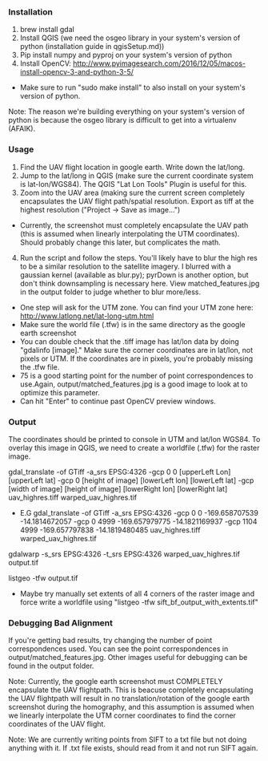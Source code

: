 ### Installation
1. brew install gdal
2. Install QGIS (we need the osgeo library in your system's version of python (installation guide in qgisSetup.md))
3. Pip install numpy and pyproj on your system's version of python
4. Install OpenCV: http://www.pyimagesearch.com/2016/12/05/macos-install-opencv-3-and-python-3-5/
  * Make sure to run "sudo make install" to also install on your system's version of python.

Note: The reason we're building everything on your system's version of python is because the osgeo library is difficult to get into a virtualenv (AFAIK).

### Usage
1. Find the UAV flight location in google earth. Write down the lat/long.
2. Jump to the lat/long in QGIS (make sure the current coordinate system is lat-lon/WGS84). The QGIS "Lat Lon Tools" Plugin is useful for this.
3. Zoom into the UAV area (making sure the current screen completely encapsulates the UAV flight path/spatial resolution. Export as tiff at the highest resolution ("Project -> Save as image...")
  * Currently, the screenshot must completely encapsulate the UAV path (this is assumed when linearly interpolating the UTM coordinates). Should probably change this later, but complicates the math.
4. Run the script and follow the steps. You'll likely have to blur the high res to be a similar resolution to the satellite imagery. I blurred with a gaussian kernel (available as blur.py); pyrDown is another option, but don't think downsampling is necessary here. View matched_features.jpg in the output folder to judge whether to blur more/less.
  * One step will ask for the UTM zone. You can find your UTM zone here: http://www.latlong.net/lat-long-utm.html
  * Make sure the world file (.tfw) is in the same directory as the google earth screenshot
  * You can double check that the .tiff image has lat/lon data by doing "gdalinfo [image]." Make sure the corner coordinates are in lat/lon, not pixels or UTM. If the coordinates are in pixels, you're probably missing the .tfw file. 
  * 75 is a good starting point for the number of point correspondences to use.Again, output/matched_features.jpg is a good image to look at to optimize this parameter. 
  * Can hit "Enter" to continue past OpenCV preview windows. 

### Output
The coordinates should be printed to console in UTM and lat/lon WGS84.
To overlay this image in QGIS, we need to create a worldfile (.tfw) for the raster image.

gdal_translate -of GTiff -a_srs EPSG:4326 -gcp 0 0 [upperLeft Lon] [upperLeft lat] -gcp 0 [height of image] [lowerLeft lon] [lowerLeft lat] -gcp [width of image] [height of image] [lowerRight lon] [lowerRight lat] uav_highres.tiff warped_uav_highres.tif

  * E.G gdal_translate -of GTiff -a_srs EPSG:4326 -gcp 0 0 -169.658707539 -14.1814672057 -gcp 0 4999 -169.657979775 -14.1821169937 -gcp 1104 4999 -169.657797838 -14.1819480485 uav_highres.tiff warped_uav_highres.tif

gdalwarp -s_srs EPSG:4326 -t_srs EPSG:4326 warped_uav_highres.tif output.tif

listgeo -tfw  output.tif

  * Maybe try manually set extents of all 4 corners of the raster image and force write a worldfile using "listgeo -tfw  sift_bf_output_with_extents.tif"


### Debugging Bad Alignment
If you're getting bad results, try changing the number of point correspondences used. You can see the point correspondences in output/matched_features.jpg. Other images useful for debugging can be found in the output folder.

Note: Currently, the google earth screenshot must COMPLETELY encapsulate the UAV flightpath. This is beacuse completely encapsulating the UAV flightpath will result in no translation/rotation of the google earth screenshot during the homography, and this assumption is assumed when we linearly interpolate the UTM corner coordinates to find the corner coordinates of the UAV flight.

Note: We are currently writing points from SIFT to a txt file but not doing anything with it. If .txt file exists, should read from it and not run SIFT again. 